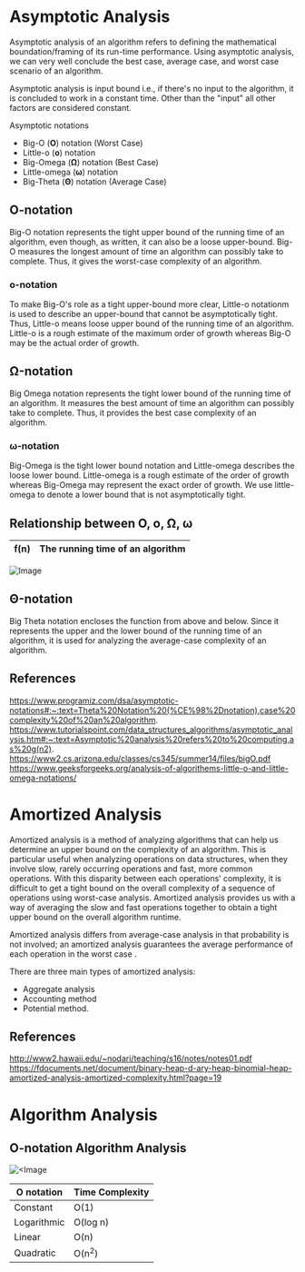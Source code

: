 # Asymptotic Analysis
Asymptotic analysis of an algorithm refers to defining the mathematical boundation/framing of its run-time performance. Using asymptotic analysis, we can very well conclude the best case, average case, and worst case scenario of an algorithm.

Asymptotic analysis is input bound i.e., if there's no input to the algorithm, it is concluded to work in a constant time. Other than the "input" all other factors are considered constant.

Asymptotic notations
- Big-O (**O**)  notation (Worst Case)
- Little-o (**o**) notation
- Big-Omega (**Ω**) notation (Best Case)
- Little-omega (**ω**) notation
- Big-Theta (**Θ**) notation (Average Case)

## O-notation
Big-O notation represents the tight upper bound of the running time of an algorithm, even though, as written, it can also be a loose upper-bound. Big-O measures the longest amount of time an algorithm can possibly take to complete. Thus, it gives the worst-case complexity of an algorithm.
### o-notation
To make Big-O's role as a tight upper-bound more clear, Little-o notationm is used to describe an upper-bound that cannot be asymptotically tight. Thus, Little-o means loose upper bound of the running time of an algorithm. Little-o is a rough estimate of the maximum order of growth whereas Big-Ο may be the actual order of growth. 
## Ω-notation
Big Omega notation represents the tight lower bound of the running time of an algorithm. It measures the best amount of time an algorithm can possibly take to complete. Thus, it provides the best case complexity of an algorithm.
### ω-notation
Big-Omega is the tight lower bound notation and Little-omega describes the loose lower bound. Little-omega is a rough estimate of the order of growth whereas Big-Omega may represent the exact order of growth. We use little-omega to denote a lower bound that is not asymptotically tight.

## Relationship between **O, o, Ω, ω**
| f(n) | The running time of an algorithm |
| -| - |

![Image](/../main/Resources/Analysis-of-Algorithms-little-o-omega.png)

## Θ-notation
Big Theta notation encloses the function from above and below. Since it represents the upper and the lower bound of the running time of an algorithm, it is used for analyzing the average-case complexity of an algorithm.

## References
https://www.programiz.com/dsa/asymptotic-notations#:~:text=Theta%20Notation%20(%CE%98%2Dnotation),case%20complexity%20of%20an%20algorithm.
https://www.tutorialspoint.com/data_structures_algorithms/asymptotic_analysis.htm#:~:text=Asymptotic%20analysis%20refers%20to%20computing,as%20g(n2).
https://www2.cs.arizona.edu/classes/cs345/summer14/files/bigO.pdf
https://www.geeksforgeeks.org/analysis-of-algorithems-little-o-and-little-omega-notations/

# Amortized Analysis
Amortized analysis is a method of analyzing algorithms that can help us determine an upper bound on the complexity of an algorithm. This is particular useful when analyzing operations on data structures, when they involve slow, rarely occurring operations and fast, more common operations. With this disparity between each operations’ complexity, it is difficult to get a tight bound on the overall complexity of a sequence of operations using worst-case analysis. Amortized analysis provides us with a way of averaging the slow and fast operations together to obtain a tight upper bound on the overall algorithm runtime.

Amortized analysis differs from average-case analysis in that probability is not involved; an amortized analysis guarantees the average performance of each operation in the worst case . 

There are three main types of amortized analysis: 
- Aggregate analysis
- Accounting method
- Potential method.
## References
http://www2.hawaii.edu/~nodari/teaching/s16/notes/notes01.pdf
https://fdocuments.net/document/binary-heap-d-ary-heap-binomial-heap-amortized-analysis-amortized-complexity.html?page=19

# Algorithm Analysis
## O-notation Algorithm Analysis
![<Image](/../main/Resources/Big-o%20Notation%20Algorithm%20Analysis.png)

|  **O** notation | Time Complexity |
| ---- | ---- |
| Constant | O(1) |
| Logarithmic | O(log n) |
| Linear | O(n) |
| Quadratic | O(n<sup>2</sup>) |
